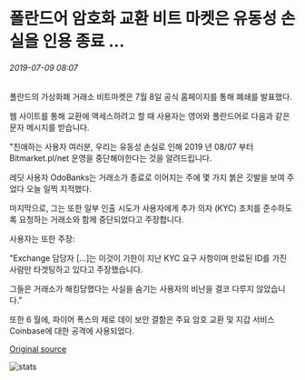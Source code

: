 # 폴란드어 암호화 교환 비트 마켓은 유동성 손실을 인용 종료 ...

###### 2019-07-09 08:07

폴란드의 가상화폐 거래소 비트마켓은 7월 8일 공식 홈페이지를 통해 폐쇄를 발표했다.

웹 사이트를 통해 교환에 액세스하려고 할 때 사용자는 영어와 폴란드어로 다음과 같은 문자 메시지를 받습니다.

"친애하는 사용자 여러분, 우리는 유동성 손실로 인해 2019 년 08/07 부터 Bitmarket.pl/net 운영을 중단해야한다는 것을 알려드립니다.

레딧 사용자 OdoBanks는 거래소가 종료로 이어지는 주에 몇 가지 붉은 깃발을 보여 주었다 오늘 일찍 지적했다.

마지막으로, 그는 또한 일부 인출 시도가 사용자에게 추가 의자 (KYC) 조치를 준수하도록 요청하는 거래소와 함께 중단되었다고 주장합니다.

사용자는 또한 주장:

"Exchange 담당자 \[...\]는 이것이 기한이 지난 KYC 요구 사항이며 만료된 ID를 가진 사람만 타겟팅하고 있다고 주장했습니다.

그들은 거래소가 해킹당했다는 사실을 숨기는 사용자의 비난을 결코 다루지 않았습니다."

또한 6 월에, 파이어 폭스의 제로 데이 보안 결함은 주요 암호 교환 및 지갑 서비스 Coinbase에 대한 공격에 사용되었다.

[Original source](https://cointelegraph.com/news/polish-crypto-exchange-bitmarket-shuts-down-citing-liquidity-loss)

![stats](https://c.statcounter.com/11760860/0/a89fa40b/1/ "stats")